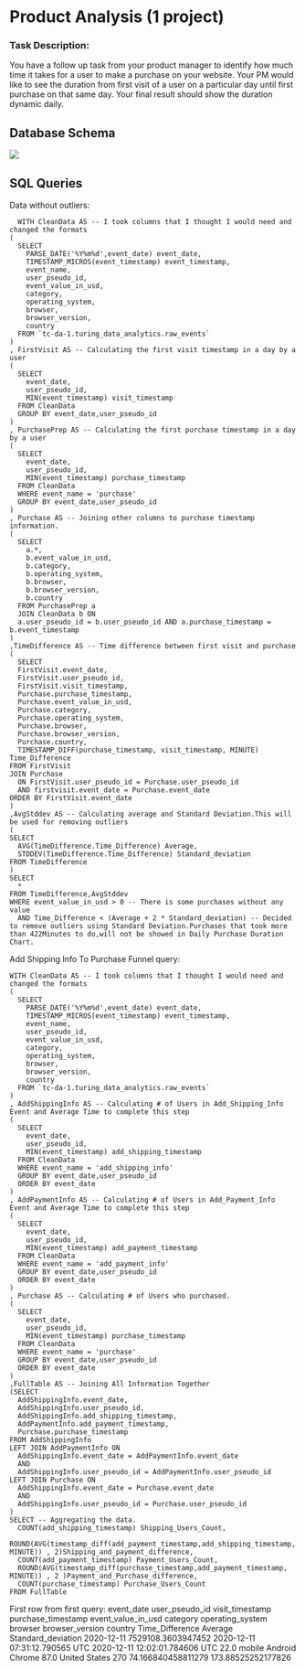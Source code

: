 
# Product Analysis (1 project)

### Task Description:
You have a follow up task from your product manager to identify how much time it takes for a user to make a purchase on your website. Your PM would like to see the duration from first visit of a user on a particular day until first purchase on that same day. Your final result should show the duration dynamic daily.

## Database Schema
![](https://github.com/PauliusPigaga/First_Analyses/blob/main/Product%20Analysis/Schema.JPG)


## SQL Queries

Data without outliers:

```
  WITH CleanData AS -- I took columns that I thought I would need and changed the formats
(
  SELECT
    PARSE_DATE('%Y%m%d',event_date) event_date,
    TIMESTAMP_MICROS(event_timestamp) event_timestamp,
    event_name,
    user_pseudo_id,
    event_value_in_usd,
    category,
    operating_system,
    browser,
    browser_version,
    country
  FROM `tc-da-1.turing_data_analytics.raw_events`
)
, FirstVisit AS -- Calculating the first visit timestamp in a day by a user
(
  SELECT
    event_date,
    user_pseudo_id,
    MIN(event_timestamp) visit_timestamp
  FROM CleanData
  GROUP BY event_date,user_pseudo_id
)
, PurchasePrep AS -- Calculating the first purchase timestamp in a day by a user
(
  SELECT
    event_date,
    user_pseudo_id,
    MIN(event_timestamp) purchase_timestamp
  FROM CleanData
  WHERE event_name = 'purchase'
  GROUP BY event_date,user_pseudo_id
)
, Purchase AS -- Joining other columns to purchase timestamp information.
(
  SELECT 
    a.*,
    b.event_value_in_usd,
    b.category,
    b.operating_system,
    b.browser,
    b.browser_version,
    b.country
  FROM PurchasePrep a
  JOIN CleanData b ON
  a.user_pseudo_id = b.user_pseudo_id AND a.purchase_timestamp =  b.event_timestamp
)
,TimeDifference AS -- Time difference between first visit and purchase
(
  SELECT
  FirstVisit.event_date,
  FirstVisit.user_pseudo_id,
  FirstVisit.visit_timestamp,
  Purchase.purchase_timestamp,
  Purchase.event_value_in_usd,
  Purchase.category,
  Purchase.operating_system,
  Purchase.browser,
  Purchase.browser_version,
  Purchase.country,
  TIMESTAMP_DIFF(purchase_timestamp, visit_timestamp, MINUTE) Time_Difference
FROM FirstVisit
JOIN Purchase 
  ON FirstVisit.user_pseudo_id = Purchase.user_pseudo_id 
  AND firstvisit.event_date = Purchase.event_date
ORDER BY FirstVisit.event_date
)
,AvgStddev AS -- Calculating average and Standard Deviation.This will be used for removing outliers
(
SELECT
  AVG(TimeDifference.Time_Difference) Average,
  STDDEV(TimeDifference.Time_Difference) Standard_deviation
FROM TimeDifference
)
SELECT 
  * 
FROM TimeDifference,AvgStddev 
WHERE event_value_in_usd > 0 -- There is some purchases without any value
  AND Time_Difference < (Average + 2 * Standard_deviation) -- Decided to remove outliers using Standard Deviation.Purchases that took more than 422Minutes to do,will not be showed in Daily Purchase Duration Chart.
```

Add Shipping Info To Purchase Funnel query:

```
WITH CleanData AS -- I took columns that I thought I would need and changed the formats
(
  SELECT
    PARSE_DATE('%Y%m%d',event_date) event_date,
    TIMESTAMP_MICROS(event_timestamp) event_timestamp,
    event_name,
    user_pseudo_id,
    event_value_in_usd,
    category,
    operating_system,
    browser,
    browser_version,
    country
  FROM `tc-da-1.turing_data_analytics.raw_events`
)
, AddShippingInfo AS -- Calculating # of Users in Add_Shipping_Info Event and Average Time to complete this step
(
  SELECT
    event_date,
    user_pseudo_id,
    MIN(event_timestamp) add_shipping_timestamp
  FROM CleanData
  WHERE event_name = 'add_shipping_info'
  GROUP BY event_date,user_pseudo_id
  ORDER BY event_date
)
, AddPaymentInfo AS -- Calculating # of Users in Add_Payment_Info Event and Average Time to complete this step
(
  SELECT
    event_date,
    user_pseudo_id,
    MIN(event_timestamp) add_payment_timestamp
  FROM CleanData
  WHERE event_name = 'add_payment_info'
  GROUP BY event_date,user_pseudo_id
  ORDER BY event_date
)
, Purchase AS -- Calculating # of Users who purchased.
(
  SELECT
    event_date,
    user_pseudo_id,
    MIN(event_timestamp) purchase_timestamp
  FROM CleanData
  WHERE event_name = 'purchase'
  GROUP BY event_date,user_pseudo_id
  ORDER BY event_date
)
,FullTable AS -- Joining All Information Together
(SELECT
  AddShippingInfo.event_date,
  AddShippingInfo.user_pseudo_id,
  AddShippingInfo.add_shipping_timestamp,
  AddPaymentInfo.add_payment_timestamp,
  Purchase.purchase_timestamp
FROM AddShippingInfo
LEFT JOIN AddPaymentInfo ON
  AddShippingInfo.event_date = AddPaymentInfo.event_date
  AND
  AddShippingInfo.user_pseudo_id = AddPaymentInfo.user_pseudo_id
LEFT JOIN Purchase ON
  AddShippingInfo.event_date = Purchase.event_date
  AND
  AddShippingInfo.user_pseudo_id = Purchase.user_pseudo_id
)
SELECT -- Aggregating the data.
  COUNT(add_shipping_timestamp) Shipping_Users_Count,
  ROUND(AVG(timestamp_diff(add_payment_timestamp,add_shipping_timestamp, MINUTE)) , 2)Shipping_and_payment_difference,
  COUNT(add_payment_timestamp) Payment_Users_Count,
  ROUND(AVG(timestamp_diff(purchase_timestamp,add_payment_timestamp, MINUTE)) , 2 )Payment_and_Purchase_difference,
  COUNT(purchase_timestamp) Purchase_Users_Count
FROM FullTable

```
First row from first query:
event_date	user_pseudo_id	visit_timestamp	purchase_timestamp	event_value_in_usd	category	operating_system	browser	browser_version	country	Time_Difference	Average	Standard_deviation
2020-12-11	7529108.3603947452	2020-12-11 07:31:12.790565 UTC	2020-12-11 12:02:01.784606 UTC	22.0	mobile	Android	Chrome	87.0	United States	270	74.166840458811279	173.88525252177826

